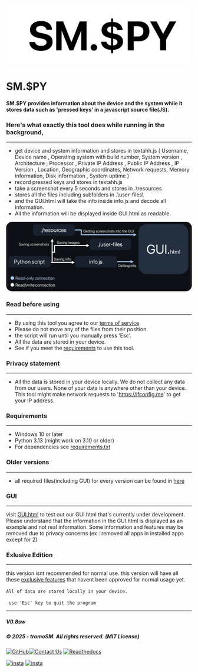 ![just a logo vro.](https://github.com/tromoSM/SM.S-PY/blob/main/Assets/branding/web.rip.logo.png?raw=true)
# SM.$PY
#### SM.$PY provides information about the device and the system while it stores data such as 'pressed keys' in a javascript source file(JS).

### Here's what exactly this tool does while running in the background,
--------------------
- get device and system information and stores in textahh.js ( Username, Device name , Operating system with build number, System version , Architecture , Processor , Private IP Address , Public IP Address , IP Version , Location, Geographic coordinates, Network requests, Memory information, Disk information , System uptime )
- record pressed keys and stores in textahh.js
- take a screenshot every 5 seconds and stores in .\resources
- stores all the files including subfolders in .\user-files\
- and the GUI.html will take the info inside info.js and decode all information.
- All the information will be displayed inside GUI.html as readable.

  
![Graph of how SM.S$PY works and the its data structure](https://raw.githubusercontent.com/tromoSM/SM.S-PY/refs/heads/main/Assets/branding/graph.webp)


### Read before using
--------------------
- By using this tool you agree to our [terms of service](https://github.com/tromoSM/SM.S-PY/blob/main/TOS.md)
- Please do not move any of the files from their position.
- the script will run until you manually press 'Esc'.
- All the data are stored in your device.
- See if you meet the [requirements](#Requirements) to use this tool.
  
### Privacy statement 
--------------------
- All the data is stored in your device locally. We do not collect any data from our users. None of your data is anywhere other than your device. This tool might make network requests to 'https://ifconfig.me' to get your IP address. 

### Requirements
--------------------
- Windows 10 or later
- Python 3.13 (might work on 3.10 or older)
- For dependencies see [requirements.txt](https://github.com/tromoSM/SM.S-PY/blob/main/requirements.txt)

### Older versions
---------------------
- all required files(including GUI) for every version can be found in [here](https://github.com/tromoSM/tromoSM/tree/main/Projects/SM.%24PY/GUI)

### GUI
----------
visit [GUI.html](https://tromosm.github.io/SM.S-PY/GUI/GUI.html) to test out our GUI.html that's currently under development. Please understand that the information in the GUI.html is displayed as an example and not real information. Some information and features may be removed due to privacy concerns (ex : removed all apps in installed apps except for 2)

### Exlusive Edition
---------------------
this version isnt recommended for normal use. this version will have all these [exclusive features](https://github.com/tromoSM/SM.S-PY/tree/main/beta-early-access/Exclusive%20edition%20--tester#tester-features) that havent been approved for normal usage yet.

``All of data are stored locally in your device. ``

`` use 'Esc' key to quit the program``
***

##### V0.8sw
##### © 2025 - tromoSM. All rights reserved. (MIT License)
[![GitHub](https://img.shields.io/badge/GitHub-232323?logo=github&logoColor=aliceblue)](https://github.com/tromoSM/)[![Contact Us](https://img.shields.io/badge/Contact_Us-232323?logo=linktree&logoColor=00f73)](https://Linktr.ee/TromoSM/) [![Readthedocs](https://img.shields.io/badge/Readthedocs-232323?logo=readthedocs&logoColor=00f73)](https://smspy.readthedocs.io/en/latest/)

 [![insta](https://img.shields.io/badge/Instagram-232323?logo=instagram&logoColor=aliceblue)](https://instagram.com/tromoSM/) 
  [![insta](https://img.shields.io/badge/twitter-232323?logo=x&logoColor=aliceblue)](https://instagram.com/tromoSM/) 
